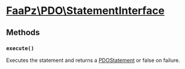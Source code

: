 # [FaaPz\PDO\StatementInterface](../src/StatementInterface.php)

## Methods

### `execute()`

Executes the statement and returns a [PDOStatement](https://www.php.net/manual/en/class.pdostatement.php) or false 
on failure.
